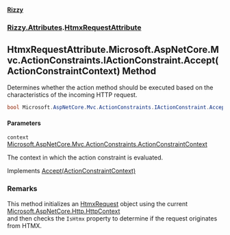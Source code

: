 #### [Rizzy](index.md 'index')
### [Rizzy.Attributes](Rizzy.Attributes.md 'Rizzy.Attributes').[HtmxRequestAttribute](Rizzy.Attributes.HtmxRequestAttribute.md 'Rizzy.Attributes.HtmxRequestAttribute')

## HtmxRequestAttribute.Microsoft.AspNetCore.Mvc.ActionConstraints.IActionConstraint.Accept(ActionConstraintContext) Method

Determines whether the action method should be executed based on the characteristics of the incoming HTTP request.

```csharp
bool Microsoft.AspNetCore.Mvc.ActionConstraints.IActionConstraint.Accept(Microsoft.AspNetCore.Mvc.ActionConstraints.ActionConstraintContext context);
```
#### Parameters

<a name='Rizzy.Attributes.HtmxRequestAttribute.Microsoft.AspNetCore.Mvc.ActionConstraints.IActionConstraint.Accept(Microsoft.AspNetCore.Mvc.ActionConstraints.ActionConstraintContext).context'></a>

`context` [Microsoft.AspNetCore.Mvc.ActionConstraints.ActionConstraintContext](https://docs.microsoft.com/en-us/dotnet/api/Microsoft.AspNetCore.Mvc.ActionConstraints.ActionConstraintContext 'Microsoft.AspNetCore.Mvc.ActionConstraints.ActionConstraintContext')

The context in which the action constraint is evaluated.

Implements [Accept(ActionConstraintContext)](https://docs.microsoft.com/en-us/dotnet/api/Microsoft.AspNetCore.Mvc.ActionConstraints.IActionConstraint.Accept#Microsoft_AspNetCore_Mvc_ActionConstraints_IActionConstraint_Accept_Microsoft_AspNetCore_Mvc_ActionConstraints_ActionConstraintContext_ 'Microsoft.AspNetCore.Mvc.ActionConstraints.IActionConstraint.Accept(Microsoft.AspNetCore.Mvc.ActionConstraints.ActionConstraintContext)')

### Remarks
This method initializes an [HtmxRequest](Rizzy.Http.HtmxRequest.md 'Rizzy.Http.HtmxRequest') object using the current [Microsoft.AspNetCore.Http.HttpContext](https://docs.microsoft.com/en-us/dotnet/api/Microsoft.AspNetCore.Http.HttpContext 'Microsoft.AspNetCore.Http.HttpContext')  
and then checks the `IsHtmx` property to determine if the request originates from HTMX.